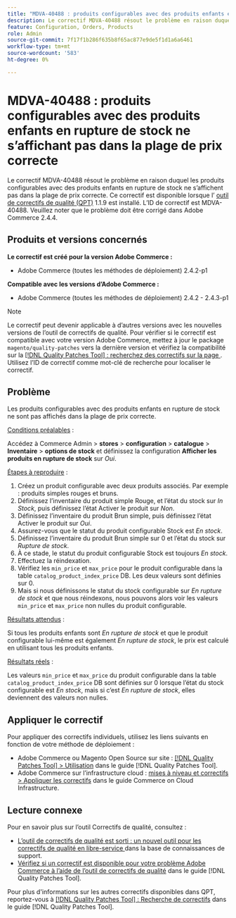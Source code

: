 ```yaml
---
title: "MDVA-40488 : produits configurables avec des produits enfants en rupture de stock ne s’affichant pas dans la plage de prix correcte"
description: Le correctif MDVA-40488 résout le problème en raison duquel les produits configurables avec des produits enfants en rupture de stock ne s’affichent pas dans la plage de prix correcte. Ce correctif est disponible lorsque l’[outil de correctifs de qualité (QPT)](https://experienceleague.adobe.com/en/docs/commerce-knowledge-base/kb/announcements/commerce-announcements/magento-quality-patches-released-new-tool-to-self-serve-quality-patches) 1.1.9 est installé. L’ID de correctif est MDVA-40488. Veuillez noter que le problème doit être corrigé dans Adobe Commerce 2.4.4.
feature: Configuration, Orders, Products
role: Admin
source-git-commit: 7f17f1b286f635b8f65ac877e9de5f1d1a6a6461
workflow-type: tm+mt
source-wordcount: '583'
ht-degree: 0%

---
```


# MDVA-40488 : produits configurables avec des produits enfants en rupture de stock ne s’affichant pas dans la plage de prix correcte

Le correctif MDVA-40488 résout le problème en raison duquel les produits configurables avec des produits enfants en rupture de stock ne s’affichent pas dans la plage de prix correcte. Ce correctif est disponible lorsque l’ [outil de correctifs de qualité (QPT)](https://experienceleague.adobe.com/en/docs/commerce-knowledge-base/kb/announcements/commerce-announcements/magento-quality-patches-released-new-tool-to-self-serve-quality-patches) 1.1.9 est installé. L’ID de correctif est MDVA-40488. Veuillez noter que le problème doit être corrigé dans Adobe Commerce 2.4.4.

## Produits et versions concernés

**Le correctif est créé pour la version Adobe Commerce :**

* Adobe Commerce (toutes les méthodes de déploiement) 2.4.2-p1

**Compatible avec les versions d’Adobe Commerce :**

* Adobe Commerce (toutes les méthodes de déploiement) 2.4.2 - 2.4.3-p1

>[!NOTE]
>
>Le correctif peut devenir applicable à d’autres versions avec les nouvelles versions de l’outil de correctifs de qualité. Pour vérifier si le correctif est compatible avec votre version Adobe Commerce, mettez à jour le package `magento/quality-patches` vers la dernière version et vérifiez la compatibilité sur la [[!DNL Quality Patches Tool] : recherchez des correctifs sur la page ](https://experienceleague.adobe.com/en/docs/commerce-knowledge-base/kb/announcements/commerce-announcements/magento-quality-patches-released-new-tool-to-self-serve-quality-patches). Utilisez l’ID de correctif comme mot-clé de recherche pour localiser le correctif.

## Problème

Les produits configurables avec des produits enfants en rupture de stock ne sont pas affichés dans la plage de prix correcte.

<u>Conditions préalables</u> :

Accédez à Commerce Admin > **stores** > **configuration** > **catalogue** > **Inventaire** > **options de stock** et définissez la configuration **Afficher les produits en rupture de stock** sur *Oui*.

<u>Étapes à reproduire</u> :

1. Créez un produit configurable avec deux produits associés. Par exemple : produits simples rouges et bruns.
1. Définissez l’inventaire du produit simple Rouge, et l’état du stock sur *In Stock*, puis définissez l’état Activer le produit sur *Non*.
1. Définissez l’inventaire du produit Brun simple, puis définissez l’état Activer le produit sur *Oui*.
1. Assurez-vous que le statut du produit configurable Stock est *En stock*.
1. Définissez l’inventaire du produit Brun simple sur 0 et l’état du stock sur *Rupture de stock*.
1. À ce stade, le statut du produit configurable Stock est toujours *En stock*.
1. Effectuez la réindexation.
1. Vérifiez les `min_price` et `max_price` pour le produit configurable dans la table `catalog_product_index_price` DB. Les deux valeurs sont définies sur 0.
1. Mais si nous définissons le statut du stock configurable sur *En rupture de stock* et que nous réindexons, nous pouvons alors voir les valeurs `min_price` et `max_price` non nulles du produit configurable.

<u>Résultats attendus</u> :

Si tous les produits enfants sont *En rupture de stock* et que le produit configurable lui-même est également *En rupture de stock*, le prix est calculé en utilisant tous les produits enfants.

<u>Résultats réels</u> :

Les valeurs `min_price` et `max_price` du produit configurable dans la table `catalog_product_index_price` DB sont définies sur 0 lorsque l’état du stock configurable est *En stock*, mais si c’est *En rupture de stock*, elles deviennent des valeurs non nulles.

## Appliquer le correctif

Pour appliquer des correctifs individuels, utilisez les liens suivants en fonction de votre méthode de déploiement :

* Adobe Commerce ou Magento Open Source sur site : [[!DNL Quality Patches Tool] > Utilisation](/help/tools/quality-patches-tool/usage.md) dans le guide [!DNL Quality Patches Tool].
* Adobe Commerce sur l’infrastructure cloud : [mises à niveau et correctifs > Appliquer les correctifs](https://experienceleague.adobe.com/docs/commerce-cloud-service/user-guide/develop/upgrade/apply-patches.html) dans le guide Commerce on Cloud Infrastructure.

## Lecture connexe

Pour en savoir plus sur l’outil Correctifs de qualité, consultez :

* [ L’outil de correctifs de qualité est sorti : un nouvel outil pour les correctifs de qualité en libre-service ](https://experienceleague.adobe.com/en/docs/commerce-knowledge-base/kb/announcements/commerce-announcements/magento-quality-patches-released-new-tool-to-self-serve-quality-patches) dans la base de connaissances de support.
* [Vérifiez si un correctif est disponible pour votre problème Adobe Commerce à l’aide de l’outil de correctifs de qualité](/help/tools/quality-patches-tool/patches-available-in-qpt/check-patch-for-magento-issue-with-magento-quality-patches.md) dans le guide [!DNL Quality Patches Tool].

Pour plus d&#39;informations sur les autres correctifs disponibles dans QPT, reportez-vous à [[!DNL Quality Patches Tool] : Recherche de correctifs](https://experienceleague.adobe.com/tools/commerce-quality-patches/index.html) dans le guide [!DNL Quality Patches Tool].
